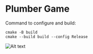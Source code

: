 # Plumber Game

Command to configure and build:
```
cmake -B build
cmake --build build --config Release
```
![Alt text](https://assets.digitalocean.com/articles/alligator/boo.svg "a title")
